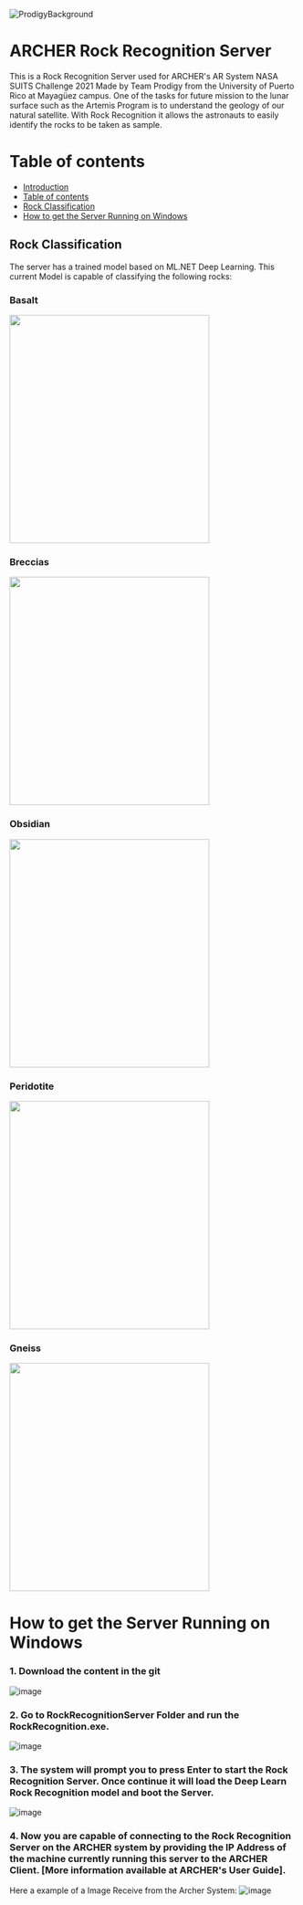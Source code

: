 ![ProdigyBackground](https://user-images.githubusercontent.com/47261571/114292583-732e9200-9a5d-11eb-87b0-f7541599ef9c.png)

# ARCHER Rock Recognition Server
This is a Rock Recognition Server used for ARCHER's AR System NASA SUITS Challenge 2021
Made by Team Prodigy from the University of Puerto Rico at Mayagüez campus. 
One of the tasks for future mission to the lunar surface such as the Artemis Program is to understand the geology of our natural satellite. With Rock Recognition it allows the astronauts to easily identify the rocks to be taken as sample.

Table of contents
=================

<!--ts-->
   * [Introduction](#archer-rock-recognition-server)
   * [Table of contents](#table-of-contents)
   * [Rock Classification](#rock-classification)
   * [How to get the Server Running on Windows](#how-to-get-the-server-running-on-windows)
<!--te-->

## Rock Classification
The server has a trained model based on ML.NET Deep Learning. This current Model is capable of classifying the following rocks:
### Basalt
<img src="https://user-images.githubusercontent.com/47261571/114284947-799f1880-9a21-11eb-8bd2-80b0a2a615e2.jpeg" width="350" height="400">


### Breccias
<img src="https://user-images.githubusercontent.com/47261571/114284986-bcf98700-9a21-11eb-902b-85b3d3758f5b.jpg" width="350" height="400">


### Obsidian
<img src="https://user-images.githubusercontent.com/47261571/114284935-69873900-9a21-11eb-98e1-f7f9de4de7f6.jpeg" width="350" height="400">


### Peridotite
<img src="https://user-images.githubusercontent.com/47261571/114284913-42c90280-9a21-11eb-9461-e60b132c8d4f.jpeg" width="350" height="400">


### Gneiss
<img src="https://user-images.githubusercontent.com/47261571/114284953-80c62680-9a21-11eb-87d9-6ade551c5cbb.jpeg" width="350" height="400">


# How to get the Server Running on Windows
### 1. Download the content in the git
![image](https://user-images.githubusercontent.com/47261571/114128479-70e7fe80-98ca-11eb-8f8e-176db5be3c81.png)

### 2. Go to RockRecognitionServer Folder and run the RockRecognition.exe.
![image](https://user-images.githubusercontent.com/47261571/114128326-1b135680-98ca-11eb-9a12-0acbdf139a03.png)

### 3. The system will prompt you to press Enter to start the Rock Recognition Server. Once continue it will load the Deep Learn Rock Recognition model and boot the Server.
![image](https://user-images.githubusercontent.com/47261571/114128620-c4f2e300-98ca-11eb-81ef-eb9e9ae7fb55.png)

### 4. Now you are capable of connecting to the Rock Recognition Server on the ARCHER system by providing the IP Address of the machine currently running this server to the ARCHER Client. [More information available at ARCHER's User Guide].
Here a example of a Image Receive from the Archer System:
![image](https://user-images.githubusercontent.com/47261571/114128841-4ea2b080-98cb-11eb-83d6-7ff4866331d8.png)

